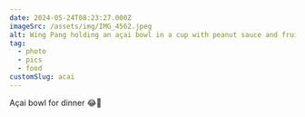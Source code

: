 ```yaml
---
date: 2024-05-24T08:23:27.000Z
imageSrc: /assets/img/IMG_4562.jpeg
alt: Wing Pang holding an açai bowl in a cup with peanut sauce and fruits.
tag:
  - photo
  - pics
  - food
customSlug: acai
---
```


Açai bowl for dinner 😂🤭
